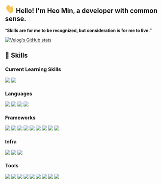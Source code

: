 ## <img src="https://raw.githubusercontent.com/ABSphreak/ABSphreak/master/gifs/Hi.gif" width="30px"> Hello! I'm Heo Min, a developer with common sense.

“**Skills are for me to be recognized, but consideration is for me to live.”**

[![Velog's GitHub stats](https://velog-readme-stats.vercel.app/api/list?name=hhhminme)](https://velog.io/@hhhminme) 

<!-- ## 활동 및 수상 이력
링크를 클릭하시면 관련 레포지토리로 이동합니다 -->

<!-- |활동|기간|활동내용|
|---|---|---|
|"비전공자를 위한 IT실무지식" 재능기부 비교과 프로그램 운영|2020.09~2021.12|Software Engineering, Communication Tools, Network, BM, UX, Data Driven |
|네이버 부스트코스 코칭 스터디 1기 수료|2020.12~2021.03|N Tech Service, Web UI, HTML5 & CSS3, Web Accessibility, Code Review|
|네이버 부스트코스 서포터즈 3기 수료|2021.01~2021.03|JavaScript, Blog Posting, Content Announcement  |
|<a href="https://github.com/hhhminme/kpu_sandol_team">한국산업기술대학교 정보알리미 카카오 챗봇 "산돌이" 서비스 운영</a>|2021.04~ |FE, UI/UX Design, Management Assistance|
|<a href="https://github.com/KPUCE2021SP/hummingbird">한국산업기술대학교 SW pre-캡스톤디자인 콘테스트 은상 수상</a>|2021.07~2021.10|Android, Kotlin, Poject Management, Agile software development | -->

## 💪 Skills

### Current Learning Skills
<img src = "https://img.shields.io/badge/-React Native-61DAFB?logo=react&logoColor=white&style=flat"/> <img src = "https://img.shields.io/badge/-React Query-FF4154?logo=ReactQuery&logoColor=white&style=flat"/>

### Languages 
<img src = "https://img.shields.io/badge/-JavaScript-F7DF1E?logo=Javascript&logoColor=white&style=flat"/> <img src = "https://img.shields.io/badge/-TypeScript-3178C6?logo=TypeScript&logoColor=white&style=flat"/> <img src = "https://img.shields.io/badge/-HTML5-E34F26?logo=HTML5&logoColor=white&style=flat"> <img src = "https://img.shields.io/badge/-CSS3-1572B6?logo=CSS3&logoColor=white&style=flat"> 
### Frameworks
 <img src = "https://img.shields.io/badge/-React-61DAFB?logo=react&logoColor=white&style=flat"/> <img src = "https://img.shields.io/badge/-Next.js-000000?logo=Next.js&logoColor=white&style=flat"/> <img src = "https://img.shields.io/badge/-Redux-764ABC?logo=Redux&logoColor=white&style=flat"/> <img src = "https://img.shields.io/badge/-RTK-764ABC?logo=Redux&logoColor=white&style=flat"/> <img src = "https://img.shields.io/badge/-Recoil-000000?logo=&logoColor=white&style=flat"/> <img src="https://img.shields.io/badge/styled--components-DB7093?&logo=styled-components&logoColor=white"/> <img src = "https://img.shields.io/badge/-Tailwind CSS-06B6D4?logo=TailwindCSS&logoColor=white&style=flat"> <img src = "https://img.shields.io/badge/-Babel-F9DC3E?logo=Babel&logoColor=white&style=flat"> <img src = "https://img.shields.io/badge/-Webpack-8DD6F9?logo=Webpack&logoColor=white&style=flat"> 
 
### Infra
<img src = "https://img.shields.io/badge/-AWS-232F3E?logo=AmazonAWS&logoColor=white&style=flat"> <img src = "https://img.shields.io/badge/-Google Cloud Platform-4285F4?logo=GoogleCloud&logoColor=white&style=flat"> <img src = "https://img.shields.io/badge/-Docker-2496ED?logo=Docker&logoColor=white&style=flat"/> 


### Tools
<img src = "https://img.shields.io/badge/-GitLab-FC6D26?logo=GitLab&logoColor=black&style=flat"/> <img src = "https://img.shields.io/badge/-Kakao i builder-FFCD00?logo=kakaotalk&logoColor=black&style=flat"/> <img src = "https://img.shields.io/badge/-Git Kraken-179287?logo=GitKraken&logoColor=black&style=flat"/> <img src = "https://img.shields.io/badge/-VS Code-0f4ca1?logo=visualstudio&logoColor=white&style=flat"/> <img src = "https://img.shields.io/badge/Slack-4A154B?logo=slack&logoColor=white&style=flat"/> <img src = "https://img.shields.io/badge/Notion-000000?logo=notion&logoColor=white&style=flat"/> <img src="https://img.shields.io/badge/Figma-F24E1E?style=flat&logo=Figma&logoColor=white"/> <img src="https://img.shields.io/badge/Zeplin-FF9E0F?style=flat&logo=Z&logoColor=white"/> <img src="https://img.shields.io/badge/Trello-0052CC?style=flat&logo=Trello&logoColor=white"/> 


